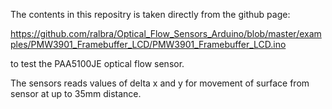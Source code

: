 The contents in this repositry is taken directly from the github page:

https://github.com/ralbra/Optical_Flow_Sensors_Arduino/blob/master/examples/PMW3901_Framebuffer_LCD/PMW3901_Framebuffer_LCD.ino

to test the PAA5100JE optical flow sensor. 

The sensors reads values of delta x and y for movement of surface from sensor at up to 35mm distance.
 
